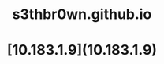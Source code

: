 <style> 
h1{
  text-align: center;
  
}

</style>
<h1> s3thbr0wn.github.io </h1>
<h1> [10.183.1.9](10.183.1.9) </h1>
